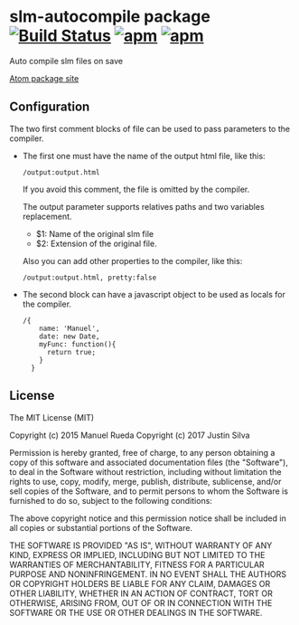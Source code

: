 # slm-autocompile package [![Build Status](https://travis-ci.org/ManRueda/slm-autocompile.svg?branch=master)](https://travis-ci.org/ManRueda/slm-autocompile) [![apm](https://img.shields.io/apm/dm/slm-autocompile.svg)](https://atom.io/packages/slm-autocompile) [![apm](https://img.shields.io/apm/v/slm-autocompile.svg)](https://atom.io/packages/slm-autocompile)

Auto compile slm files on save

[Atom package site](https://atom.io/packages/slm-autocompile)

## Configuration
The two first comment blocks of file can be used to pass parameters to the compiler.

* The first one must have the name of the output html file, like this:

  ```slm
  /output:output.html
  ```
  If you avoid this comment, the file is omitted by the compiler.

  The output parameter supports relatives paths and two variables replacement.
  * $1: Name of the original slm file
  * $2: Extension of the original file.

  Also you can add other properties to the compiler, like this:
  ```slm
  /output:output.html, pretty:false
  ```

* The second block can have a javascript object to be used as locals for the compiler.

  ```slm
  /{
      name: 'Manuel',
      date: new Date,
      myFunc: function(){
        return true;
      }
    }
  ```
## License
  The MIT License (MIT)

  Copyright (c) 2015 Manuel Rueda
  Copyright (c) 2017 Justin Silva

  Permission is hereby granted, free of charge, to any person obtaining a copy
  of this software and associated documentation files (the "Software"), to deal
  in the Software without restriction, including without limitation the rights
  to use, copy, modify, merge, publish, distribute, sublicense, and/or sell
  copies of the Software, and to permit persons to whom the Software is
  furnished to do so, subject to the following conditions:

  The above copyright notice and this permission notice shall be included in all
  copies or substantial portions of the Software.

  THE SOFTWARE IS PROVIDED "AS IS", WITHOUT WARRANTY OF ANY KIND, EXPRESS OR
  IMPLIED, INCLUDING BUT NOT LIMITED TO THE WARRANTIES OF MERCHANTABILITY,
  FITNESS FOR A PARTICULAR PURPOSE AND NONINFRINGEMENT. IN NO EVENT SHALL THE
  AUTHORS OR COPYRIGHT HOLDERS BE LIABLE FOR ANY CLAIM, DAMAGES OR OTHER
  LIABILITY, WHETHER IN AN ACTION OF CONTRACT, TORT OR OTHERWISE, ARISING FROM,
  OUT OF OR IN CONNECTION WITH THE SOFTWARE OR THE USE OR OTHER DEALINGS IN THE
  SOFTWARE.
